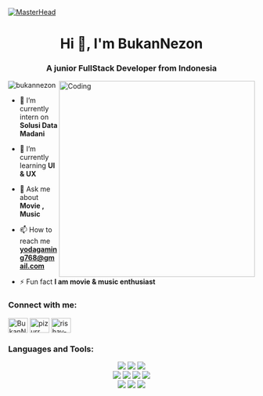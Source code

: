 [![MasterHead](https://firebasestorage.googleapis.com/v0/b/flexi-coding.appspot.com/o/dempgi7-520f8d5f-63d4-4453-8822-dbc149ae27f8.gif?alt=media&token=91c0c7b2-93c3-4029-b011-1a8703c5730d)](https://rishavchanda.io)
<h1 align="center">Hi 👋, I'm BukanNezon</h1>
<h3 align="center">A junior FullStack Developer from Indonesia</h3>
<img align="right" alt="Coding" width="400" src="https://cdn.dribbble.com/users/1162077/screenshots/3848914/programmer.gif">


<p align="left"> <img src="https://komarev.com/ghpvc/?username=bukannezon&label=Profile%20views&color=0e75b6&style=flat" alt="bukannezon" /> </p>

- 🔭 I’m currently intern on **Solusi Data Madani**

- 🌱 I’m currently learning **UI & UX**

- 💬 Ask me about **Movie , Music**

- 📫 How to reach me **yodagaming768@gmail.com**

- ⚡ Fun fact **I am movie & music enthusiast**

<h3 align="left">Connect with me:</h3>
<p align="left">
<a href="https://www.youtube.com/@bukannezon5439" target="blank"><img align="center" src="https://raw.githubusercontent.com/rahuldkjain/github-profile-readme-generator/master/src/images/icons/Social/youtube.svg" alt="BukanNezon" height="30" width="40" /></a>
<a href="https://instagram.com/pizurrr_" target="blank"><img align="center" src="https://raw.githubusercontent.com/rahuldkjain/github-profile-readme-generator/master/src/images/icons/Social/instagram.svg" alt="pizurr_" height="30" width="40" /></a>
<a href="https://www.linkedin.com/in/hafizh-urrahman-8870362bb/" target="blank"><img align="center" src="https://raw.githubusercontent.com/rahuldkjain/github-profile-readme-generator/master/src/images/icons/Social/linked-in-alt.svg" alt="rishav-chanda-b89a791b3" height="30" width="40" /></a>
</p>

<h3 align="left">Languages and Tools:</h3>
    <p align="center">
      <img src="https://img.shields.io/badge/HTML5-E34F26?style=for-the-badge&logo=html5&logoColor=white"/> <img src="https://img.shields.io/badge/css3%20-%231572B6.svg?&style=for-the-badge&logo=css3&logoColor=white"/>
      <img src="https://img.shields.io/badge/javascript%20-%23323330.svg?&style=for-the-badge&logo=javascript&logoColor=%23F7DF1E"/>
      <br>
      <img src="https://img.shields.io/badge/PHP-777BB4?style=for-the-badge&logo=php&logoColor=white">
      <img src="https://img.shields.io/badge/laravel-%23FF2D20.svg?style=for-the-badge&logo=laravel&logoColor=white">
      <img src="https://img.shields.io/badge/bootstrap-%238511FA.svg?style=for-the-badge&logo=bootstrap&logoColor=white">
      <img src="https://img.shields.io/badge/reactjs-%61DAFB.svg?style=for-the-badge&logo=reactjs&logoColor=white">
      <br>
      <img src="https://img.shields.io/badge/livewire-%234e56a6.svg?style=for-the-badge&logo=livewire&logoColor=white">
      <img src="https://img.shields.io/badge/alpinejs-white.svg?style=for-the-badge&logo=alpinedotjs&logoColor=%238BC0D0">
      <img src="https://img.shields.io/badge/tailwindcss-%2338B2AC.svg?style=for-the-badge&logo=tailwind-css&logoColor=white">
    </p>
